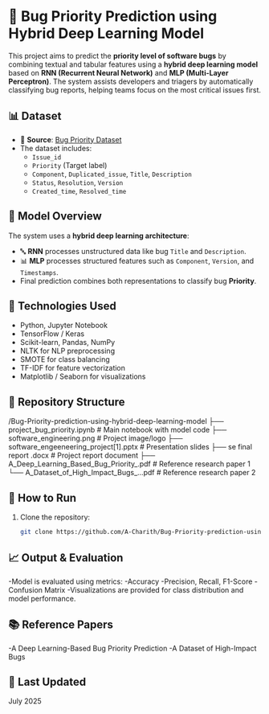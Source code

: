 # 🐞 Bug Priority Prediction using Hybrid Deep Learning Model

This project aims to predict the **priority level of software bugs** by combining textual and tabular features using a **hybrid deep learning model** based on **RNN (Recurrent Neural Network)** and **MLP (Multi-Layer Perceptron)**. The system assists developers and triagers by automatically classifying bug reports, helping teams focus on the most critical issues first.

## 📊 Dataset

- 📂 **Source**: [Bug Priority Dataset](https://github.com/luisarojas/bug-priority-prediction/tree/master/dataset)
- The dataset includes:
  - `Issue_id`
  - `Priority` (Target label)
  - `Component`, `Duplicated_issue`, `Title`, `Description`
  - `Status`, `Resolution`, `Version`
  - `Created_time`, `Resolved_time`

## 🧠 Model Overview

The system uses a **hybrid deep learning architecture**:
- 🔤 **RNN** processes unstructured data like bug `Title` and `Description`.
- 📊 **MLP** processes structured features such as `Component`, `Version`, and `Timestamps`.
- Final prediction combines both representations to classify bug **Priority**.

## 🚀 Technologies Used

- Python, Jupyter Notebook
- TensorFlow / Keras
- Scikit-learn, Pandas, NumPy
- NLTK for NLP preprocessing
- SMOTE for class balancing
- TF-IDF for feature vectorization
- Matplotlib / Seaborn for visualizations

## 📁 Repository Structure

/Bug-Priority-prediction-using-hybrid-deep-learning-model
├── project_bug_priority.ipynb # Main notebook with model code
├── software_engineering.png # Project image/logo
├── software_engeeneering_project[1].pptx # Presentation slides
├── se final report .docx # Project report document
├── A_Deep_Learning_Based_Bug_Priority_.pdf # Reference research paper 1
└── A_Dataset_of_High_Impact_Bugs_...pdf # Reference research paper 2


## 🧪 How to Run

1. Clone the repository:
   ```bash
   git clone https://github.com/A-Charith/Bug-Priority-prediction-using-hybrid-deep-learning-model.git

## 📈 Output & Evaluation

-Model is evaluated using metrics:
 -Accuracy 
 -Precision, Recall, F1-Score
 -Confusion Matrix
-Visualizations are provided for class distribution and model performance.

## 📚 Reference Papers

-A Deep Learning-Based Bug Priority Prediction
-A Dataset of High-Impact Bugs

## 📅 Last Updated

July 2025
